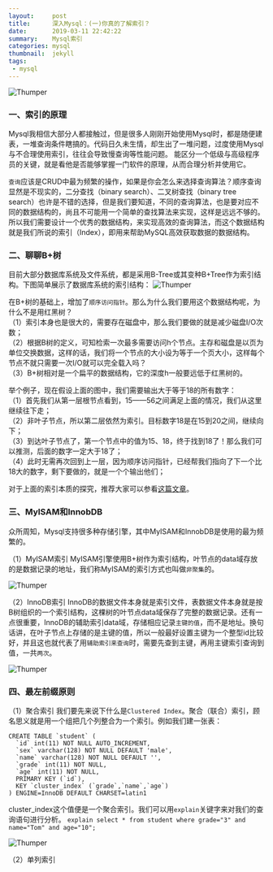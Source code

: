 ```yaml
---
layout:     post
title:      深入Mysql：(一)你真的了解索引？
date:       2019-03-11 22:42:22
summary:    Mysql索引
categories: mysql
thumbnail:  jekyll
tags:
 - mysql
---
```


![Thumper](https://upload.wikimedia.org/wikipedia/zh/thumb/6/62/MySQL.svg/1200px-MySQL.svg.png)


### 一、索引的原理

Mysql我相信大部分人都接触过，但是很多人刚刚开始使用Mysql时，都是随便建表，一堆查询条件瞎搞的。代码日久未生情，却生出了一堆问题，过度使用Mysql与不合理使用索引，往往会导致慢查询等性能问题。 能区分一个低级与高级程序员的关键，就是看他是否能够掌握一门软件的原理，从而合理分析并使用它。

`查询`应该是CRUD中最为频繁的操作，如果是你会怎么来选择查询算法？顺序查询显然是不现实的，二分查找（binary search）、二叉树查找（binary tree search）也许是不错的选择，但是我们要知道，不同的查询算法，也是要对应不同的数据结构的，尚且不可能用一个简单的查找算法来实现，这样是远远不够的。 
所以我们需要设计一个优秀的数据结构，来实现高效的查询算法，而这个数据结构就是我们所说的索引（Index），即用来帮助MySQL高效获取数据的数据结构。

### 二、聊聊B+树

目前大部分数据库系统及文件系统，都是采用B-Tree或其变种B+Tree作为索引结构。下图简单展示了数据库系统的索引结构：
![Thumper](http://ww1.sinaimg.cn/large/afce444dgy1g0z3g9fv5bj20dq05z0t1.jpg)

在B+树的基础上，增加了`顺序访问指针`。那么为什么我们要用这个数据结构呢，为什么不是用红黑树？  
（1）索引本身也是很大的，需要存在磁盘中，那么我们要做的就是减少磁盘I/O次数；  
（2）根据B树的定义，可知检索一次最多需要访问h个节点。主存和磁盘是以页为单位交换数据，这样的话，我们将一个节点的大小设为等于一个页大小，这样每个节点不就只需要一次I/O就可以完全载入吗？  
（3）B+树相对是一个扁平的数据结构，它的深度h一般要远低于红黑树的。  

举个例子，现在假设上面的图中，我们需要输出大于等于18的所有数字：  
（1）首先我们从第一层根节点看到，15——56之间满足上面的情况，我们从这里继续往下走；  
（2）非叶子节点，所以第二层依然为索引。目标数字18是在15到20之间，继续向下；  
（3）到达叶子节点了，第一个节点中的值为15、18，终于找到18了！那么我们可以推测，后面的数字一定大于18了；  
（4）此时无需再次回到上一层，因为顺序访问指针，已经帮我们指向了下一个比18大的数字，剩下要做的，就是一个个输出他们；  

对于上面的索引本质的探究，推荐大家可以参看[这篇文章][1]。

### 三、MyISAM和InnobDB 

众所周知，Mysql支持很多种存储引擎，其中MyISAM和InnobDB是使用的最为频繁的。

[1]: http://blog.codinglabs.org/articles/theory-of-mysql-index.html

（1）MyISAM索引
MyISAM引擎使用B+树作为索引结构，叶节点的data域存放的是数据记录的地址，我们称MyISAM的索引方式也叫做`非聚集`的。

![Thumper](http://ww1.sinaimg.cn/large/afce444dgy1g0z4rlukopj20j80e43yy.jpg)

（2）InnoDB索引
InnoDB的数据文件本身就是索引文件，表数据文件本身就是按B树组织的一个索引结构，这棵树的叶节点data域保存了完整的数据记录。还有一点很重要，InnoDB的辅助索引data域，存储相应记录`主键的值`，而不是地址。换句话讲，在叶子节点上存储的是主键的值，所以一般最好设置主键为一个整型id比较好，并且这也就代表了用`辅助索引来查询`时，需要先查到主键，再用主键索引查询到值，一共`两次`。

![Thumper](http://ww1.sinaimg.cn/large/afce444dgy1g0z53lfhr6j20d806n0t5.jpg)

### 四、最左前缀原则

（1）聚合索引
我们要先来说下什么是`Clustered Index`。聚合（联合）索引，顾名思义就是用一个组把几个列整合为一个索引。例如我们建一张表：
```
CREATE TABLE `student` (
  `id` int(11) NOT NULL AUTO_INCREMENT,
  `sex` varchar(128) NOT NULL DEFAULT 'male',
  `name` varchar(128) NOT NULL DEFAULT '',
  `grade` int(11) NOT NULL,
  `age` int(11) NOT NULL,
  PRIMARY KEY (`id`),
  KEY `cluster_index` (`grade`,`name`,`age`)
) ENGINE=InnoDB DEFAULT CHARSET=latin1
```

cluster_index这个值便是一个聚合索引。我们可以用`explain`关键字来对我们的查询语句进行分析。
```explain select * from student where grade="3" and name="Tom" and age="10";```

![Thumper](http://ww1.sinaimg.cn/large/afce444dgy1g107z1m6w3j211102rt8m.jpg)


（2）单列索引
